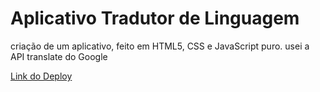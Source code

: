 # Aplicativo Tradutor de Linguagem
criação de um aplicativo, feito em HTML5, CSS e JavaScript puro.
usei a API translate do Google

[Link do Deploy](https://lidia-pedro.github.io/app-tradutor/)
